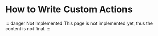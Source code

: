 # How to Write Custom Actions

::: danger Not Implemented
This page is not implemented yet, thus the content is not final.
:::